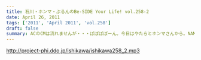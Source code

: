 ```yaml
---
title: 石川・ホンマ・ぶるんのBe-SIDE Your Life! vol.258-2
date: April 26, 2011
tags: ['2011', 'April 2011', 'vol.258']
draft: false
summary: ACのCMは流れませんが・・・ぽぽぽぽーん。今日はやたらとホンマさんから。NAMAE
---
```


http://project-phi.ddo.jp/ishikawa/ishikawa258_2.mp3
